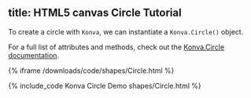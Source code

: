 title: HTML5 canvas Circle Tutorial
---

To create  a circle with `Konva`, we can instantiate a `Konva.Circle()` object.

For a full list of attributes and methods, check out the [Konva.Circle documentation](/api/Konva.Circle.html).

{% iframe /downloads/code/shapes/Circle.html %}

{% include_code Konva Circle Demo shapes/Circle.html %}